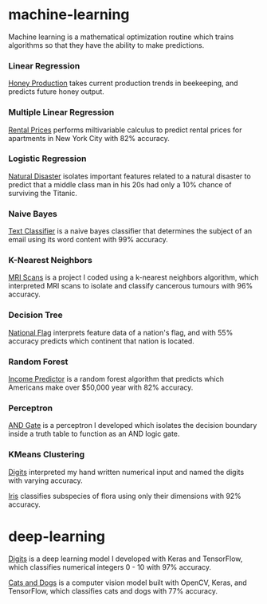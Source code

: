 # machine-learning

Machine learning is a mathematical optimization routine which trains algorithms so that they have the ability to make predictions.

### Linear Regression

[Honey Production](https://github.com/nwoodr94/machine-learning/blob/master/Linear-Regression-scikit-learn.ipynb) takes current production trends in beekeeping, and predicts future honey output.

### Multiple Linear Regression

[Rental Prices](https://github.com/nwoodr94/machine-learning/blob/master/Multiple-Linear-Regression-scikit-learn.ipynb) performs miltivariable calculus to predict rental prices for apartments in New York City with 82% accuracy.

### Logistic Regression

[Natural Disaster](https://github.com/nwoodr94/machine-learning/blob/master/Logistic-Regression-scikit-learn.ipynb) isolates important features related to a natural disaster to predict that a middle class man in his 20s had only a 10% chance of surviving the Titanic.

### Naive Bayes

[Text Classifier](https://github.com/nwoodr94/machine-learning/blob/master/Naive-Bayes-scikit-learn.ipynb) is a naive bayes classifier that determines the subject of an email using its word content with 99% accuracy. 

### K-Nearest Neighbors

[MRI Scans](https://github.com/nwoodr94/machine-learning/blob/master/K-Nearest-Neighbors-scikit-learn.ipynb) is a project I coded using a k-nearest neighbors algorithm, which interpreted MRI scans to isolate and classify cancerous tumours with 96% accuracy.

### Decision Tree

[National Flag](https://github.com/nwoodr94/machine-learning/blob/master/Decision-Tree-scikit-learn.ipynb) interprets feature data of a nation's flag, and with 55% accuracy predicts which continent that nation is located.

### Random Forest

[Income Predictor](https://github.com/nwoodr94/machine-learning/blob/master/Random-Forest-scikit-learn.ipynb) is a random forest algorithm that predicts which Americans make over $50,000 year with 82% accuracy.

### Perceptron

[AND Gate](https://github.com/nwoodr94/machine-learning/blob/master/Perceptron-scikit-learn.ipynb) is a perceptron I developed which isolates the decision boundary inside a truth table to function as an AND logic gate.

### KMeans Clustering

[Digits](https://github.com/nwoodr94/machine-learning/blob/master/KMeans-Clustering-scikit-learn.ipynb) interpreted my hand written numerical input and named the digits with varying accuracy.

[Iris](https://github.com/nwoodr94/machine-learning/blob/master/KMeans-Clustering-Iris-scikit-learn.ipynb) classifies subspecies of flora using only their dimensions with 92% accuracy.

# deep-learning

[Digits](https://github.com/nwoodr94/machine-learning/blob/master/deep-learning/deep_learning_MNIST.ipynb) is a deep learning model I developed with Keras and TensorFlow, which classifies numerical integers 0 - 10 with 97% accuracy.

[Cats and Dogs](https://github.com/nwoodr94/machine-learning/blob/master/deep-learning/Cats-and-Dogs-OpenCV.ipynb) is a computer vision model built with OpenCV, Keras, and TensorFlow, which classifies cats and dogs with 77% accuracy.
